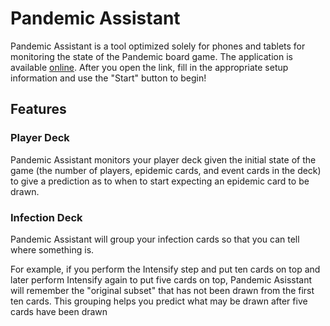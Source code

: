 # Pandemic Assistant

Pandemic Assistant is a tool optimized solely for phones and tablets for monitoring the state of the Pandemic board game. The application is available [online](https://rcjsuen.github.io/pandemic-assistant/). After you open the link, fill in the appropriate setup information and use the "Start" button to begin!

## Features
### Player Deck

Pandemic Assistant monitors your player deck given the initial state of the game (the number of players, epidemic cards, and event cards in the deck) to give a prediction as to when to start expecting an epidemic card to be drawn.

### Infection Deck
Pandemic Assistant will group your infection cards so that you can tell where something is.

For example, if you perform the Intensify step and put ten cards on top and later perform Intensify again to put five cards on top, Pandemic Asisstant will remember the "original subset" that has not been drawn from the first ten cards. This grouping helps you predict what may be drawn after five cards have been drawn

